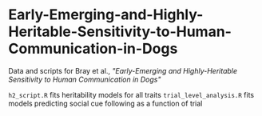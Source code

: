 # Early-Emerging-and-Highly-Heritable-Sensitivity-to-Human-Communication-in-Dogs
Data and scripts for Bray et al., *"Early-Emerging and Highly-Heritable Sensitivity to Human Communication in Dogs"*

`h2_script.R` fits heritability models for all traits
`trial_level_analysis.R` fits models predicting social cue following as a function of trial